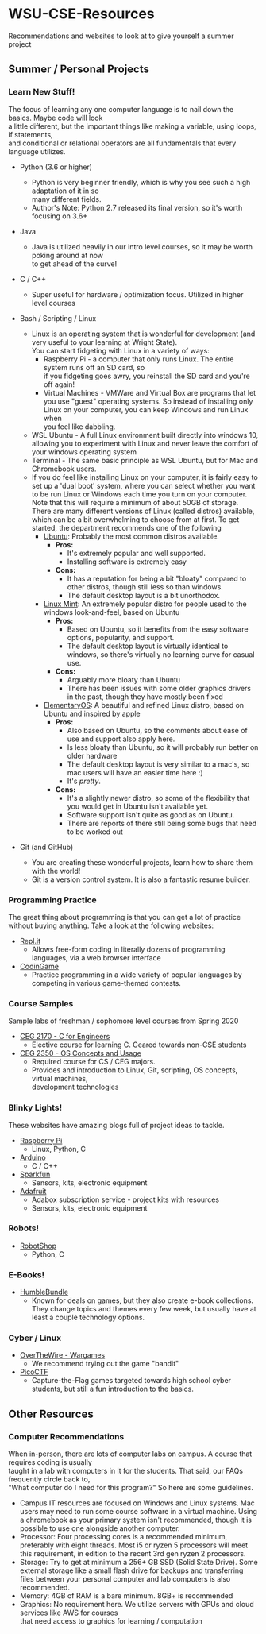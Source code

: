 # WSU-CSE-Resources
Recommendations and websites to look at to give yourself a summer project

## Summer / Personal Projects
### Learn New Stuff!
The focus of learning any one computer language is to nail down the basics.  Maybe code will look  
a little different, but the important things like making a variable, using loops, if statements,  
and conditional or relational operators are all fundamentals that every language utilizes.
* Python (3.6 or higher)
    * Python is very beginner friendly, which is why you see such a high adaptation of it in so  
        many different fields.
    * Author's Note: Python 2.7 released its final version, so it's worth focusing on 3.6+
* Java
    * Java is utilized heavily in our intro level courses, so it may be worth poking around at now  
        to get ahead of the curve!
* C / C++
    * Super useful for hardware / optimization focus.  Utilized in higher level courses
* Bash / Scripting / Linux
    * Linux is an operating system that is wonderful for development (and very useful to your learning
        at Wright State).  
        You can start fidgeting with Linux in a variety of ways:
        * Raspberry Pi - a computer that only runs Linux.  The entire system runs off an SD card, so  
            if you fidgeting goes awry, you reinstall the SD card and you're off again!
        * Virtual Machines - VMWare and Virtual Box are programs that let you use "guest" operating 
            systems. So instead of installing only Linux on your computer, you can keep Windows and run Linux when  
            you feel like dabbling.
    * WSL Ubuntu - A full Linux environment built directly into windows 10, allowing you to experiment with Linux
         and never leave the comfort of your windows operating system
    * Terminal - The same basic principle as WSL Ubuntu, but for Mac and Chromebook users.
    * If you do feel like installing Linux on your computer, it is fairly easy to set up a 'dual boot' system,
         where you can select whether you want to be run Linux or Windows each time you turn on your computer.
         Note that this will require a minimum of about 50GB of storage. There are many different versions of Linux
         (called distros) available, which can be a bit overwhelming to choose from at first. To get started,
         the department recommends one of the following
      * [Ubuntu](https://ubuntu.com/): Probably the most common distros available. 
        * **Pros:**
          * It's extremely popular and well supported.
          * Installing software is extremely easy
        * **Cons:** 
          * It has a reputation for being a bit "bloaty" compared to other distros, though still less so than windows.
          * The default desktop layout is a bit unorthodox.
      * [Linux Mint](https://linuxmint.com/): An extremely popular distro for people used to the windows look-and-feel,
         based on Ubuntu
        * **Pros:** 
          * Based on Ubuntu, so it benefits from the easy software options, popularity, and support.
          * The default desktop layout is virtually identical to windows, so there's virtually no learning curve for casual use.
        * **Cons:**
          * Arguably more bloaty than Ubuntu
          * There has been issues with some older graphics drivers in the past, though they have mostly been fixed
       * [ElementaryOS](https://elementary.io/): A beautiful and refined Linux distro, based on Ubuntu and inspired by apple
         * **Pros:**
           * Also based on Ubuntu, so the comments about ease of use and support also apply here.
           * Is less bloaty than Ubuntu, so it will probably run better on older hardware
           * The default desktop layout is very similar to a mac's, so mac users will have an easier time here :)
           * It's _pretty_.
         * **Cons:**
           * It's a slightly newer distro, so some of the flexibility that you would get in Ubuntu isn't available yet.
           * Software support isn't quite as good as on Ubuntu.
           * There are reports of there still being some bugs that need to be worked out

* Git (and GitHub)
    * You are creating these wonderful projects, learn how to share them with the world!
    * Git is a version control system.  It is also a fantastic resume builder.

### Programming Practice
The great thing about programming is that you can get a lot of practice without buying anything. Take a look at the following websites:
* [Repl.it](https://repl.it/~)
    * Allows free-form coding in literally dozens of programming languages, via a web browser interface
* [CodinGame](https://www.codingame.com/home)
    * Practice programming in a wide variety of popular languages by competing in various game-themed contests.

### Course Samples
Sample labs of freshman / sophomore level courses from Spring 2020
* [CEG 2170 - C for Engineers](https://github.com/pattonsgirl/Spring2020-CEG2170)
    * Elective course for learning C.  Geared towards non-CSE students
* [CEG 2350 - OS Concepts and Usage](https://github.com/pattonsgirl/Spring2020-CEG2350)
    * Required course for CS / CEG majors.
    * Provides and introduction to Linux, Git, scripting, OS concepts, virtual machines,  
        development technologies
### Blinky Lights!
These websites have amazing blogs full of project ideas to tackle.  
* [Raspberry Pi](https://www.raspberrypi.org/)
    * Linux, Python, C
* [Arduino](https://www.arduino.cc/)
    * C / C++
* [Sparkfun](https://www.sparkfun.com/)
    * Sensors, kits, electronic equipment
* [Adafruit](https://www.adafruit.com/)
    * Adabox subscription service - project kits with resources
    * Sensors, kits, electronic equipment
### Robots!
* [RobotShop](https://www.robotshop.com/)
    * Python, C
### E-Books!
* [HumbleBundle](https://www.humblebundle.com/)
    * Known for deals on games, but they also create e-book collections.  They change topics 
    and themes every few week, but usually have at least a couple technology options.
### Cyber / Linux
* [OverTheWire - Wargames](https://overthewire.org/wargames/)
    * We recommend trying out the game "bandit"
* [PicoCTF](https://picoctf.com)
    * Capture-the-Flag games targeted towards high school cyber students, but still a fun introduction to the basics.

## Other Resources
### Computer Recommendations
When in-person, there are lots of computer labs on campus.  A course that requires coding is usually  
taught in a lab with computers in it for the students.  That said, our FAQs frequently circle back to,  
"What computer do I need for this program?"  So here are some guidelines.
* Campus IT resources are focused on Windows and Linux systems. Mac users may need to run some course software in a virtual machine. Using a chromebook as your primary system isn't recommended, though it is possible to use one alongside another computer.
* Processor: Four processing cores is a recommended minimum, preferably with eight threads. Most i5 or ryzen 5 processors will meet this requirement, in edition to the recent 3rd gen ryzen 2 processors.
* Storage: Try to get at minimum a 256+ GB SSD (Solid State Drive). Some external storage like a small flash drive
   for backups and transferring files between your personal computer and lab computers is also recommended.
* Memory: 4GB of RAM is a bare minimum. 8GB+ is recommended
* Graphics: No requirement here.  We utilize servers with GPUs and cloud services like AWS for courses  
that need access to graphics for learning / computation

